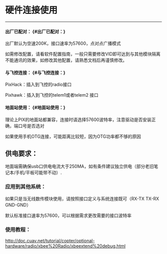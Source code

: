 # 硬件连接使用

---

#### 出厂已配对： {#出厂已配对：}

出厂默认为空速200K，接口速率为57600，点对点广播模式

如需修改配置，请看软件配置指南，一般只需要修改VID即可达到与其他模块隔离不能通讯的效果，如修改其他配置，请熟悉文档后再谨慎修改。

#### 与飞控连接： {#与飞控连接：}

PixHack：插入到飞控的radio接口

Pixhawk：插入到飞控的telem1或者telem2 接口

#### 地面站使用： {#地面站使用：}

理论上PIX的地面站都兼容，连接时请选择57600波特率，注意驱动是否安装正确，端口号是否选对

如果使用手机OTG连接，可能距离比较短，因为OTG功率都不够的原因

## 供电要求：

地面端需确保usb口供电电流大于250MA，如有条件建议独立供电（部分老旧笔记本/手机/平板可能带不动）.

### 应用到其他系统：

如果只是当无线数传模块使用，请按照接口定义与系统连接既可（RX-TX  TX-RX  GND-GND）

默认标准接口速率为57600，可以根据需求更改需要的接口波特率

### 使用教程：
http://doc.cuav.net/tutorial/copter/optional-hardware/radio/xbee%20Radio/xbeextend%20debug.html



